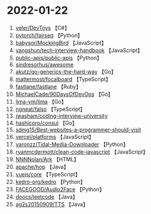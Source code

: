 # 2022-01-22

1. [veler/DevToys](https://github.com/veler/DevToys) 【C#】
2. [pytorch/fairseq](https://github.com/pytorch/fairseq) 【Python】
3. [babysor/MockingBird](https://github.com/babysor/MockingBird) 【JavaScript】
4. [yangshun/tech-interview-handbook](https://github.com/yangshun/tech-interview-handbook) 【JavaScript】
5. [public-apis/public-apis](https://github.com/public-apis/public-apis) 【Python】
6. [sindresorhus/awesome](https://github.com/sindresorhus/awesome) 
7. [akutz/go-generics-the-hard-way](https://github.com/akutz/go-generics-the-hard-way) 【Go】
8. [mattermost/focalboard](https://github.com/mattermost/focalboard) 【TypeScript】
9. [fastlane/fastlane](https://github.com/fastlane/fastlane) 【Ruby】
10. [MichaelCade/90DaysOfDevOps](https://github.com/MichaelCade/90DaysOfDevOps) 【Go】
11. [lima-vm/lima](https://github.com/lima-vm/lima) 【Go】
12. [ngneat/falso](https://github.com/ngneat/falso) 【TypeScript】
13. [jwasham/coding-interview-university](https://github.com/jwasham/coding-interview-university) 
14. [hashicorp/consul](https://github.com/hashicorp/consul) 【Go】
15. [sdmg15/Best-websites-a-programmer-should-visit](https://github.com/sdmg15/Best-websites-a-programmer-should-visit) 
16. [vercel/platforms](https://github.com/vercel/platforms) 【JavaScript】
17. [yaronzz/Tidal-Media-Downloader](https://github.com/yaronzz/Tidal-Media-Downloader) 【Python】
18. [ryanmcdermott/clean-code-javascript](https://github.com/ryanmcdermott/clean-code-javascript) 【JavaScript】
19. [NNNNolan/Ark](https://github.com/NNNNolan/Ark) 【HTML】
20. [apache/hop](https://github.com/apache/hop) 【Java】
21. [vuejs/core](https://github.com/vuejs/core) 【TypeScript】
22. [kedro-org/kedro](https://github.com/kedro-org/kedro) 【Python】
23. [FACEGOOD/Audio2Face](https://github.com/FACEGOOD/Audio2Face) 【Python】
24. [doocs/leetcode](https://github.com/doocs/leetcode) 【Java】
25. [ag2s20150909/TTS](https://github.com/ag2s20150909/TTS) 【Java】
